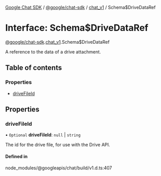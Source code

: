 [Google Chat SDK](../README.md) / [@google/chat-sdk](../modules/google_chat_sdk.md) / [chat\_v1](../modules/google_chat_sdk.chat_v1.md) / Schema$DriveDataRef

# Interface: Schema$DriveDataRef

[@google/chat-sdk](../modules/google_chat_sdk.md).[chat_v1](../modules/google_chat_sdk.chat_v1.md).Schema$DriveDataRef

A reference to the data of a drive attachment.

## Table of contents

### Properties

- [driveFileId](google_chat_sdk.chat_v1.Schema_DriveDataRef.md#drivefileid)

## Properties

### driveFileId

• `Optional` **driveFileId**: ``null`` \| `string`

The id for the drive file, for use with the Drive API.

#### Defined in

node_modules/@googleapis/chat/build/v1.d.ts:407
